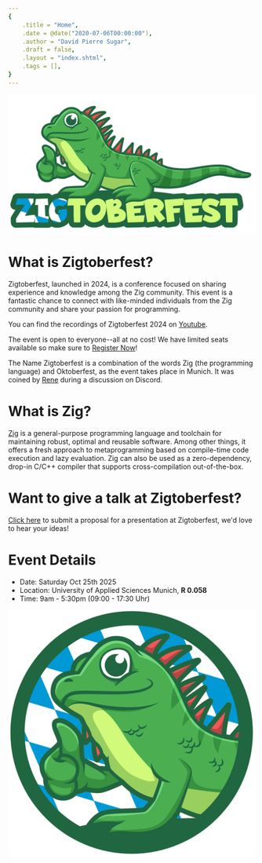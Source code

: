 ```yaml
---
{
    .title = "Home",
    .date = @date("2020-07-06T00:00:00"),
    .author = "David Pierre Sugar",
    .draft = false,
    .layout = "index.shtml",
    .tags = [],
}  
--- 
```


![](Zigtoberfest-02-bavaria.png)

<div id="eventbrite-widget-container-1209874409929"></div>

<script src="https://www.eventbrite.de/static/widgets/eb_widgets.js"></script>

<script type="text/javascript">
    var exampleCallback = function() {
        console.log('Bestellung ist abgeschlossen!');
    };

    window.EBWidgets.createWidget({
        // Required
        widgetType: 'checkout',
        eventId: '1209874409929',
        iframeContainerId: 'eventbrite-widget-container-1209874409929',

        // Optional
        iframeContainerHeight: 425,  // Widget height in pixels. Defaults to a minimum of 425px if not provided
        onOrderComplete: exampleCallback  // Method called when an order has successfully completed
    });
</script>

# What is Zigtoberfest?
Zigtoberfest, launched in 2024, is a conference focused on sharing experience and knowledge among the Zig community. This event is a fantastic chance to connect with like-minded individuals from the Zig community and share your passion for programming. 

You can find the recordings of Zigtoberfest 2024 on [Youtube](https://www.youtube.com/@zigtoberfest/videos).

The event is open to everyone--all at no cost! We have limited seats available so make sure to <a href="https://www.eventbrite.de/e/zigtoberfest-2025-tickets-1209874409929?aff=oddtdtcreator" target="_blank">Register Now</a>!

The Name Zigtoberfest is a combination of the words Zig (the programming language) and Oktoberfest, as the event takes place in Munich. It was coined by [Rene](https://renerocks.ai/) during a discussion on Discord.

# What is Zig?

[Zig](https://ziglang.org/) is a general-purpose programming language and toolchain for maintaining robust, optimal and reusable software. Among other things, it offers a fresh approach to metaprogramming based on compile-time code execution and lazy evaluation. Zig can also be used as a zero-dependency, drop-in C/C++ compiler that supports cross-compilation out-of-the-box.

# Want to give a talk at Zigtoberfest?

[Click here](https://form.jotform.com/241586649790068) to submit a proposal for a presentation at Zigtoberfest, we'd love to hear your ideas!

# Event Details

- Date: Saturday Oct 25th 2025
- Location: University of Applied Sciences Munich, **R 0.058**
- Time: 9am - 5:30pm (09:00 - 17:30 Uhr)

![](Zigtoberfest-round.png)
